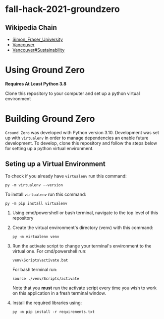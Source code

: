 # fall-hack-2021-groundzero

## Wikipedia Chain
- [Simon_Fraser_University](https://en.wikipedia.org/wiki/Simon_Fraser_University)
- [Vancouver](https://en.wikipedia.org/wiki/Vancouver)
- [Vancouver#Sustainability](https://en.wikipedia.org/wiki/Vancouver#Sustainability)

# Using Ground Zero
**Requires At Least Python 3.8**

Clone this repository to your computer and set up a python virtual environment

# Building Ground Zero
`Ground Zero` was developed with Python version 3.10. Development was set up with `virtualenv` in order to manage dependencies an enable future development. To develop, clone this repository and follow the steps below for setting up a python virtual environment.

## Seting up a Virtual Environment
To check if you already have `virtualenv` run this command:
```
py -m virtualenv --version
```
To install `virtualenv` run this command:
```
py -m pip install virtualenv
```
1. Using cmd/powershell or bash terminal, navigate to the top level of this repository
2. Create the virtual environment's directory (venv) with this command:
    ```
    py -m virtualenv venv
    ```
3. Run the activate script to change your terminal's environment to the virtual one.  For cmd/powershell run:
   ```
   venv\Scripts\activate.bat
   ```
   For bash terminal run:
   ```
   source ./venv/Scripts/activate
   ```
   Note that you __must__ run the activate script every time you wish to work on this application in a fresh terminal window.

4. Install the required libraries using:
   ```
   py -m pip install -r requirements.txt
   ```

